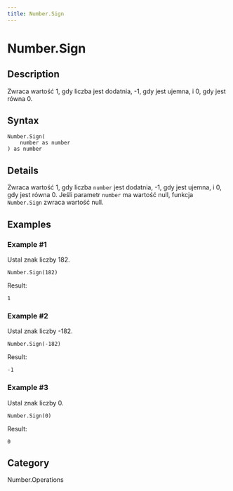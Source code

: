 ```yaml
---
title: Number.Sign
---
```


# Number.Sign


## Description

Zwraca wartość 1, gdy liczba jest dodatnia, -1, gdy jest ujemna, i 0, gdy jest równa 0.


## Syntax

```powerquery
Number.Sign(
    number as number
) as number
```


## Details

Zwraca wartość 1, gdy liczba <code>number</code> jest dodatnia, -1, gdy jest ujemna, i 0, gdy jest równa 0.    Jeśli parametr <code>number</code> ma wartość null, funkcja <code>Number.Sign</code> zwraca wartość null.


## Examples

### Example #1 
Ustal znak liczby 182.
```powerquery
Number.Sign(182)
```

Result: 
```powerquery
1
```


### Example #2 
Ustal znak liczby -182.
```powerquery
Number.Sign(-182)
```

Result: 
```powerquery
-1
```


### Example #3 
Ustal znak liczby 0.
```powerquery
Number.Sign(0)
```

Result: 
```powerquery
0
```




## Category
Number.Operations
